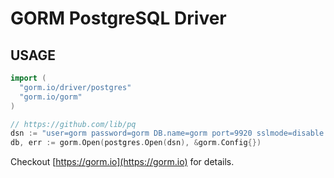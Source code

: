 # GORM PostgreSQL Driver

## USAGE

```go
import (
  "gorm.io/driver/postgres"
  "gorm.io/gorm"
)

// https://github.com/lib/pq
dsn := "user=gorm password=gorm DB.name=gorm port=9920 sslmode=disable TimeZone=Asia/Shanghai"
db, err := gorm.Open(postgres.Open(dsn), &gorm.Config{})
```

Checkout [https://gorm.io](https://gorm.io) for details.
